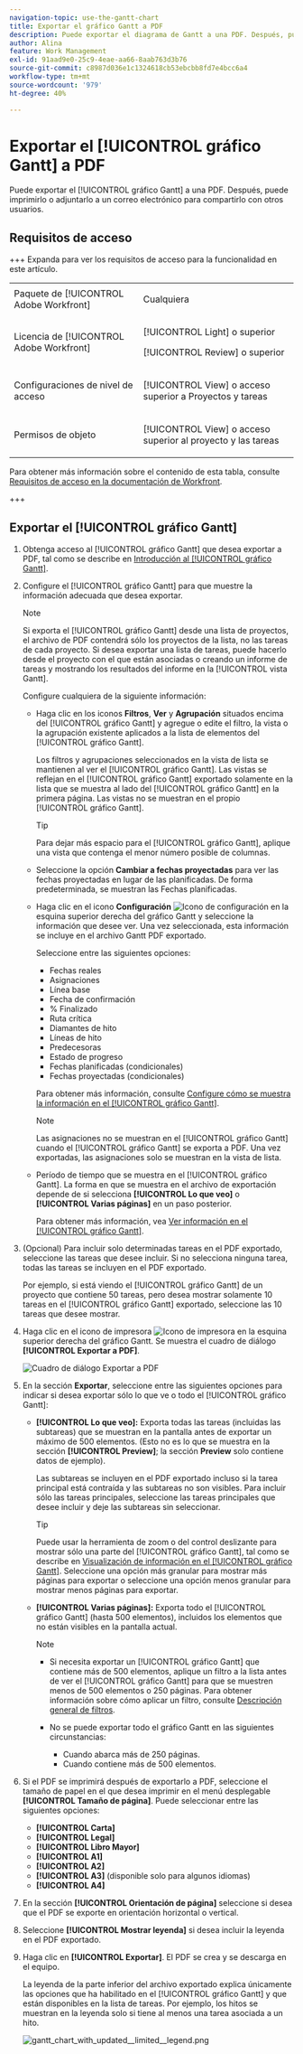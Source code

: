 ```yaml
---
navigation-topic: use-the-gantt-chart
title: Exportar el gráfico Gantt a PDF
description: Puede exportar el diagrama de Gantt a una PDF. Después, puede imprimirlo o adjuntarlo a un correo electrónico para compartirlo con otros usuarios.
author: Alina
feature: Work Management
exl-id: 91aad9e0-25c9-4eae-aa66-8aab763d3b76
source-git-commit: c8987d036e1c1324618cb53ebcbb8fd7e4bcc6a4
workflow-type: tm+mt
source-wordcount: '979'
ht-degree: 40%

---
```


# Exportar el [!UICONTROL gráfico Gantt] a PDF

<!--Audited: 08/2025-->

Puede exportar el [!UICONTROL gráfico Gantt] a una PDF. Después, puede imprimirlo o adjuntarlo a un correo electrónico para compartirlo con otros usuarios.

## Requisitos de acceso

+++ Expanda para ver los requisitos de acceso para la funcionalidad en este artículo. 

<table style="table-layout:auto"> 
 <col> 
 <col> 
 <tbody> 
  <tr> 
   <td role="rowheader">Paquete de [!UICONTROL Adobe Workfront]</td> 
   <td> <p>Cualquiera</p> </td> 
  </tr> 
  <tr> 
   <td role="rowheader">Licencia de [!UICONTROL Adobe Workfront]</td> 
   <td> <p>[!UICONTROL Light] o superior</p>
   <p>[!UICONTROL Review] o superior</p> </td> 
  </tr> 
  <tr> 
   <td role="rowheader">Configuraciones de nivel de acceso</td> 
   <td> <p>[!UICONTROL View] o acceso superior a Proyectos y tareas</p> </td> 
  </tr> 
  <tr> 
   <td role="rowheader">Permisos de objeto</td> 
   <td> <p>[!UICONTROL View] o acceso superior al proyecto y las tareas</p> </td> 
  </tr> 
 </tbody> 
</table>

Para obtener más información sobre el contenido de esta tabla, consulte [Requisitos de acceso en la documentación de Workfront](/help/quicksilver/administration-and-setup/add-users/access-levels-and-object-permissions/access-level-requirements-in-documentation.md).

+++

<!--Old:

<table style="table-layout:auto"> 
 <col> 
 <col> 
 <tbody> 
  <tr> 
   <td role="rowheader">[!UICONTROL Adobe Workfront] plan</td> 
   <td> <p>Any </p> </td> 
  </tr> 
  <tr> 
   <td role="rowheader">[!UICONTROL Adobe Workfront] license</td> 
   <td> <p>New:[!UICONTROL Light] or higher</p>
   <p>Current:[!UICONTROL Review] or higher</p> </td> 
  </tr> 
  <tr> 
   <td role="rowheader">Access level configurations</td> 
   <td> <p>[!UICONTROL View] or higher access to Projects and Tasks</p> </td> 
  </tr> 
  <tr> 
   <td role="rowheader">Object permissions</td> 
   <td> <p>[!UICONTROL View] or higher access to the project</p> </td> 
  </tr> 
 </tbody> 
</table>

-->

## Exportar el [!UICONTROL gráfico Gantt]

1. Obtenga acceso al [!UICONTROL gráfico Gantt] que desea exportar a PDF, tal como se describe en [Introducción al [!UICONTROL gráfico Gantt]](../../../manage-work/gantt-chart/use-the-gantt-chart/get-started-with-gantt.md).
1. Configure el [!UICONTROL gráfico Gantt] para que muestre la información adecuada que desea exportar.

   >[!NOTE]
   >
   >Si exporta el [!UICONTROL gráfico Gantt] desde una lista de proyectos, el archivo de PDF contendrá sólo los proyectos de la lista, no las tareas de cada proyecto. Si desea exportar una lista de tareas, puede hacerlo desde el proyecto con el que están asociadas o creando un informe de tareas y mostrando los resultados del informe en la [!UICONTROL vista Gantt].

   Configure cualquiera de la siguiente información:

   * Haga clic en los iconos **Filtros**, **Ver** y **Agrupación** situados encima del [!UICONTROL gráfico Gantt] y agregue o edite el filtro, la vista o la agrupación existente aplicados a la lista de elementos del [!UICONTROL gráfico Gantt].

     Los filtros y agrupaciones seleccionados en la vista de lista se mantienen al ver el [!UICONTROL gráfico Gantt]. Las vistas se reflejan en el [!UICONTROL gráfico Gantt] exportado solamente en la lista que se muestra al lado del [!UICONTROL gráfico Gantt] en la primera página. Las vistas no se muestran en el propio [!UICONTROL gráfico Gantt].

     >[!TIP]
     >
     >Para dejar más espacio para el [!UICONTROL gráfico Gantt], aplique una vista que contenga el menor número posible de columnas.

   * Seleccione la opción **Cambiar a fechas proyectadas** para ver las fechas proyectadas en lugar de las planificadas. De forma predeterminada, se muestran las Fechas planificadas.

   * Haga clic en el icono **Configuración** ![Icono de configuración](assets/settings-icon.png) en la esquina superior derecha del gráfico Gantt y seleccione la información que desee ver. Una vez seleccionada, esta información se incluye en el archivo Gantt PDF exportado.

     Seleccione entre las siguientes opciones:

      * Fechas reales
      * Asignaciones
      * Línea base
      * Fecha de confirmación
      * % Finalizado
      * Ruta crítica
      * Diamantes de hito
      * Líneas de hito
      * Predecesoras
      * Estado de progreso
      * Fechas planificadas (condicionales)
      * Fechas proyectadas (condicionales)

     Para obtener más información, consulte [Configure cómo se muestra la información en el [!UICONTROL gráfico Gantt]](../../../manage-work/gantt-chart/use-the-gantt-chart/configure-info-on-gantt-chart.md).

     >[!NOTE]
     >
     > Las asignaciones no se muestran en el [!UICONTROL gráfico Gantt] cuando el [!UICONTROL gráfico Gantt] se exporta a PDF. Una vez exportadas, las asignaciones solo se muestran en la vista de lista.

   * Período de tiempo que se muestra en el [!UICONTROL gráfico Gantt]. La forma en que se muestra en el archivo de exportación depende de si selecciona **[!UICONTROL Lo que veo]** o **[!UICONTROL Varias páginas]** en un paso posterior.

     Para obtener más información, vea [Ver información en el [!UICONTROL gráfico Gantt]](../../../manage-work/gantt-chart/use-the-gantt-chart/view-info-in-gantt.md).



1. (Opcional) Para incluir solo determinadas tareas en el PDF exportado, seleccione las tareas que desee incluir. Si no selecciona ninguna tarea, todas las tareas se incluyen en el PDF exportado.

   Por ejemplo, si está viendo el [!UICONTROL gráfico Gantt] de un proyecto que contiene 50 tareas, pero desea mostrar solamente 10 tareas en el [!UICONTROL gráfico Gantt] exportado, seleccione las 10 tareas que desee mostrar.

1. Haga clic en el icono de impresora ![Icono de impresora](assets/printer-icon.png) en la esquina superior derecha del gráfico Gantt.
Se muestra el cuadro de diálogo **[!UICONTROL Exportar a PDF]**.

   ![Cuadro de diálogo Exportar a PDF](assets/exported-gantt-ui-350x225.png)

1. En la sección **Exportar**, seleccione entre las siguientes opciones para indicar si desea exportar sólo lo que ve o todo el [!UICONTROL gráfico Gantt]:

   * **[!UICONTROL Lo que veo]:** Exporta todas las tareas (incluidas las subtareas) que se muestran en la pantalla antes de exportar un máximo de 500 elementos. (Esto no es lo que se muestra en la sección **[!UICONTROL Preview]**; la sección **Preview** solo contiene datos de ejemplo).

     Las subtareas se incluyen en el PDF exportado incluso si la tarea principal está contraída y las subtareas no son visibles. Para incluir sólo las tareas principales, seleccione las tareas principales que desee incluir y deje las subtareas sin seleccionar.

     >[!TIP]
     >
     >Puede usar la herramienta de zoom o del control deslizante para mostrar sólo una parte del [!UICONTROL gráfico Gantt], tal como se describe en [Visualización de información en el [!UICONTROL gráfico Gantt]](../../../manage-work/gantt-chart/use-the-gantt-chart/view-info-in-gantt.md). Seleccione una opción más granular para mostrar más páginas para exportar o seleccione una opción menos granular para mostrar menos páginas para exportar.


   * **[!UICONTROL Varias páginas]:** Exporta todo el [!UICONTROL gráfico Gantt] (hasta 500 elementos), incluidos los elementos que no están visibles en la pantalla actual.

     >[!NOTE]
     >
     >* Si necesita exportar un [!UICONTROL gráfico Gantt] que contiene más de 500 elementos, aplique un filtro a la lista antes de ver el [!UICONTROL gráfico Gantt] para que se muestren menos de 500 elementos o 250 páginas. Para obtener información sobre cómo aplicar un filtro, consulte [Descripción general de filtros](../../../reports-and-dashboards/reports/reporting-elements/filters-overview.md).
     >
     >
     >* No se puede exportar todo el gráfico Gantt en las siguientes circunstancias:
     >   
     >   * Cuando abarca más de 250 páginas.
     >   * Cuando contiene más de 500 elementos.


1. Si el PDF se imprimirá después de exportarlo a PDF, seleccione el tamaño de papel en el que desea imprimir en el menú desplegable **[!UICONTROL Tamaño de página]**.
Puede seleccionar entre las siguientes opciones:

   * **[!UICONTROL Carta]**
   * **[!UICONTROL Legal]**
   * **[!UICONTROL Libro Mayor]**
   * **[!UICONTROL A1]**
   * **[!UICONTROL A2]**
   * **[!UICONTROL A3]** (disponible solo para algunos idiomas)
   * **[!UICONTROL A4]**
1. En la sección **[!UICONTROL Orientación de página]** seleccione si desea que el PDF se exporte en orientación horizontal o vertical.
1. Seleccione **[!UICONTROL Mostrar leyenda]** si desea incluir la leyenda en el PDF exportado.
1. Haga clic en **[!UICONTROL Exportar]**. El PDF se crea y se descarga en el equipo.

   La leyenda de la parte inferior del archivo exportado explica únicamente las opciones que ha habilitado en el [!UICONTROL gráfico Gantt] y que están disponibles en la lista de tareas. Por ejemplo, los hitos se muestran en la leyenda solo si tiene al menos una tarea asociada a un hito.

   ![gantt_chart_with_updated__limited__legend.png](assets/gantt-chart-with-updated--limited--legend-350x271.png)
